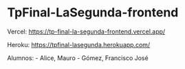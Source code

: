 # TpFinal-LaSegunda-frontend

Vercel: https://tp-final-la-segunda-frontend.vercel.app/

Heroku: https://tpfinal-lasegunda.herokuapp.com/

Alumnos: -  Alice, Mauro
         -  Gómez, Francisco José 


